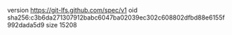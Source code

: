 version https://git-lfs.github.com/spec/v1
oid sha256:c3b6da271307912babc6047ba02039ec302c608802dfbd88e6155f992dada5d9
size 15208
